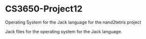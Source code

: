 # CS3650-Project12
Operating System for the Jack language for the nand2tetris project

Jack files for the operating system for the Jack language.
